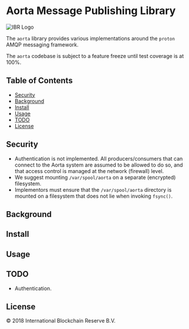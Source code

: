 # Aorta Message Publishing Library

![IBR Logo](https://media.ibrb.org/ibr/images/logos/landscape1200.png)

The `aorta` library provides various implementations around the
`proton` AMQP messaging framework.

The `aorta` codebase is subject to a feature freeze until test coverage
is at 100%.

## Table of Contents

- [Security](#security)
- [Background](#background)
- [Install](#install)
- [Usage](#usage)
- [TODO](#todo)
- [License](#license)


## Security

- Authentication is not implemented. All producers/consumers that can connect
  to the Aorta system are assumed to be allowed to do so, and that access control
  is managed at the network (firewall) level.
- We suggest mounting `/var/spool/aorta` on a separate (encrypted)
  filesystem.
- Implementors must ensure that the `/var/spool/aorta` directory is mounted
  on a filesystem that does not lie when invoking `fsync()`.


## Background

## Install

## Usage

## TODO

- Authentication.


## License

© 2018 International Blockchain Reserve B.V.
